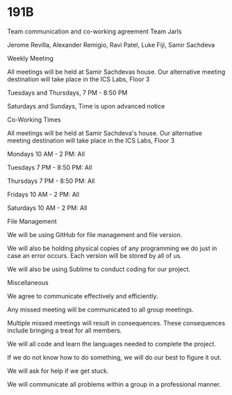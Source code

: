 191B
====
Team communication and co-working agreement
Team Jarls

Jerome Revilla, Alexander Remigio, Ravi Patel, Luke Fiji, Samir Sachdeva

Weekly Meeting

All meetings will be held at Samir Sachdevas house. Our alternative meeting destination will take place in the ICS Labs, Floor 3

Tuesdays and Thursdays, 7 PM - 8:50 PM

Saturdays and Sundays, Time is upon advanced notice

Co-Working Times

All meetings will be held at Samir Sachdeva's house. Our alternative meeting destination will take place in the ICS Labs, Floor 3

Mondays 10 AM - 2 PM: All

Tuesdays 7 PM - 8:50 PM: All

Thursdays 7 PM - 8:50 PM: All

Fridays 10 AM - 2 PM: All

Saturdays 10 AM - 2 PM: All

File Management

We will be using GitHub for file management and file version.

We will also be holding physical copies of any programming we do just in case an error occurs. Each version will be stored by all of us.

We will also be using Sublime to conduct coding for our project.

Miscellaneous

We agree to communicate effectively and efficiently.

Any missed meeting will be communicated to all group meetings.

Multiple missed meetings will result in consequences. These consequences include bringing a treat for all members.

We will all code and learn the languages needed to complete the project.

If we do not know how to do something, we will do our best to figure it out.

We will ask for help if we get stuck.

We will communicate all problems within a group in a professional manner.
